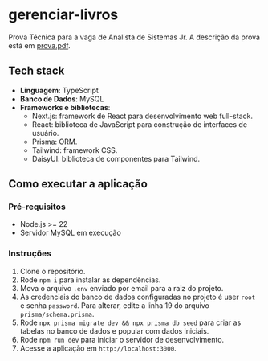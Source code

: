 # gerenciar-livros

Prova Técnica para a vaga de Analista de Sistemas Jr. A descrição da prova está em [prova.pdf](./prova.pdf).

## Tech stack

- **Linguagem**: TypeScript
- **Banco de Dados**: MySQL
- **Frameworks e bibliotecas**:
    - Next.js: framework de React para desenvolvimento web full-stack.
    - React: biblioteca de JavaScript para construção de interfaces de usuário.
    - Prisma: ORM.
    - Tailwind: framework CSS.
    - DaisyUI: biblioteca de componentes para Tailwind.

## Como executar a aplicação

### Pré-requisitos

- Node.js >= 22
- Servidor MySQL em execução

### Instruções

1. Clone o repositório.
2. Rode `npm i` para instalar as dependências.
3. Mova o arquivo `.env` enviado por email para a raiz do projeto.
4. As credenciais do banco de dados configuradas no projeto é user `root` e senha `password`. Para alterar, edite a linha 19 do arquivo `prisma/schema.prisma`.
5. Rode `npx prisma migrate dev && npx prisma db seed` para criar as tabelas no banco de dados e popular com dados iniciais.
6. Rode `npm run dev` para iniciar o servidor de desenvolvimento.
7. Acesse a aplicação em `http://localhost:3000`.
